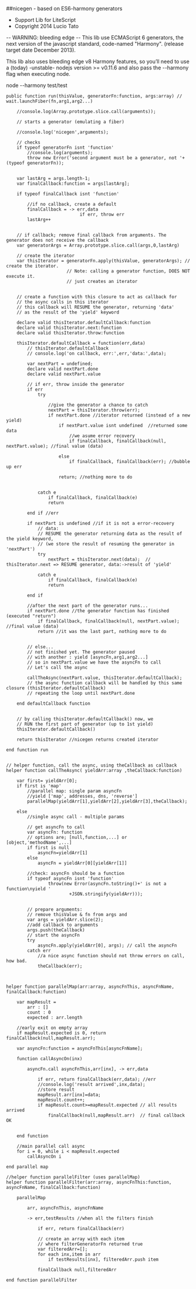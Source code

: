 ##nicegen - based on ES6-harmony generators 

- Support Lib for LiteScript
- Copyright 2014 Lucio Tato

-- WARNING: bleeding edge --
This lib use  ECMAScript 6 generators, 
the next version of the javascript standard, code-named "Harmony".
(release target date December 2013).

This lib also uses bleeding edge v8 Harmony features, so you’ll need to
use a (today) -unstable- nodejs version >= v0.11.6 
and also pass the --harmony flag when executing node.

  node --harmony test/test


    public function run(thisValue, generatorFn:function, args:array) // wait.launchFiber(fn,arg1,arg2...)

        //console.log(Array.prototype.slice.call(arguments));
        
        // starts a generator (emulating a fiber)

        //console.log('nicegen',arguments);

        // checks
        if typeof generatorFn isnt 'function' 
            //console.log(arguments);
            throw new Error('second argument must be a generator, not '+(typeof generatorFn));
        

        var lastArg = args.length-1;
        var finalCallback:function = args[lastArg];

        if typeof finalCallback isnt 'function'

            //if no callback, create a default
            finalCallback = -> err,data
                                if err, throw err
            lastArg++
        

        // if callback; remove final callback from arguments. The generator does not receive the callback
        var generatorArgs = Array.prototype.slice.call(args,0,lastArg)

        // create the iterator
        var thisIterator = generatorFn.apply(thisValue, generatorArgs); // create the iterator. 
                           // Note: calling a generator function, DOES NOT execute it.
                           // just creates an iterator


        // create a function with this closure to act as callback for 
        // the async calls in this iterator
        // this callback will RESUME the generator, returning 'data' 
        // as the result of the 'yield' keyword

        declare valid thisIterator.defaultCallback:function
        declare valid thisIterator.next:function
        declare valid thisIterator.throw:function

        thisIterator.defaultCallback = function(err,data)
            // thisIterator.defaultCallback
            // console.log('on callback, err:',err,'data:',data);

            var nextPart = undefined;
            declare valid nextPart.done
            declare valid nextPart.value

            // if err, throw inside the generator
            if err
                try
                
                    //give the generator a chance to catch
                    nextPart = thisIterator.throw(err);
                    if nextPart.done //iterator returned (instead of a new yield)
                        if nextPart.value isnt undefined  //returned some data
                            //we asume error recovery
                            if finalCallback, finalCallback(null, nextPart.value); //final value (data) 
                        
                        else 
                            if finalCallback, finalCallback(err); //bubble up err
                        
                        return; //nothing more to do
                    
                
                catch e
                    if finalCallback, finalCallback(e)
                    return
                
            end if //err

            if nextPart is undefined //if it is not a error-recovery
                // data:        
                // RESUME the generator returning data as the result of the yield keyword,
                // (we store the result of resuming the generator in 'nextPart')
                try 
                    nextPart = thisIterator.next(data);  // thisIterator.next => RESUME generator, data:->result of 'yield'
                
                catch e
                    if finalCallback, finalCallback(e)
                    return
                
            end if

            //after the next part of the generator runs...
            if nextPart.done //the generator function has finished (executed "return")
                if finalCallback, finalCallback(null, nextPart.value); //final value (data) 
                return //it was the last part, nothing more to do
            

            // else...
            // not finished yet. The generator paused 
            // with another : yield [asyncFn,arg1,arg2...]
            // so in nextPart.value we have the asyncFn to call
            // Let's call the async

            callTheAsync(nextPart.value, thisIterator.defaultCallback);
            // the async function callback will be handled by this same closure (thisIterator.defaultCallback) 
            // repeating the loop until nextPart.done
        
        end defaultCallback function


        // by calling thisIterator.defaultCallback() now, we
        // RUN the first part of generator (up to 1st yield)
        thisIterator.defaultCallback()
        
        return thisIterator //nicegen returns created iterator
    
    end function run


    // helper function, call the async, using theCallback as callback
    helper function callTheAsync( yieldArr:array ,theCallback:function)

        var first= yieldArr[0];
        if first is 'map'
            //parallel map: single param asyncFn
            //yield ['map', addresses, dns, 'reverse']
            parallelMap(yieldArr[1],yieldArr[2],yieldArr[3],theCallback);
        
        else 
            //single async call - multiple params
        
            // get asyncFn to call
            var asyncFn: function
            // options are; [null,function,...] or [object,'methodName',...]
            if first is null 
                asyncFn=yieldArr[1]
            else 
                asyncFn = yieldArr[0][yieldArr[1]]

            //check: asyncFn should be a function 
            if typeof asyncFn isnt 'function'
                    throw(new Error(asyncFn.toString()+' is not a function\nyield '
                            +JSON.stringify(yieldArr)));
            

            // prepare arguments:
            // remove thisValue & fn from args and 
            var args = yieldArr.slice(2); 
            //add callback to arguments
            args.push(theCallback)
            // start the asyncFn
            try
                asyncFn.apply(yieldArr[0], args); // call the asyncFn
            catch err
                //a nice async function should not throw errors on call, how bad.
                theCallback(err);
            
        
    
    helper function parallelMap(arr:array, asyncFnThis, asyncFnName, finalCallback:function)
        
        var mapResult = 
            arr : []
            count : 0 
            expected : arr.length
        
        //early exit on empty array
        if mapResult.expected is 0, return finalCallback(null,mapResult.arr); 

        var asyncFn:function = asyncFnThis[asyncFnName];

        function callAsyncOn(inx)

            asyncFn.call asyncFnThis,arr[inx], -> err,data

                if err, return finalCallback(err,data); //err
                //console.log('result arrived',inx,data);
                //store result
                mapResult.arr[inx]=data;
                mapResult.count++;
                if mapResult.count>=mapResult.expected // all results arrived
                    finalCallback(null,mapResult.arr)  // final callback OK
                
           
        end function

        //main parallel call async
        for i = 0, while i < mapResult.expected
            callAsyncOn i
        
    end parallel map

    //helper function parallelFilter (uses parallelMap)
    helper function parallelFilter(arr:array, asyncFnThis:function, asyncFnName, finalCallback:function)
        
        parallelMap 

            arr, asyncFnThis, asyncFnName

            -> err,testResults //when all the filters finish

                if err, return finalCallback(err)

                // create an array with each item 
                // where filterGeneratorFn returned true
                var filteredArr=[];
                for each inx,item in arr
                    if testResults[inx], filteredArr.push item
                
                finalCallback null,filteredArr
        
    end function parallelFilter


